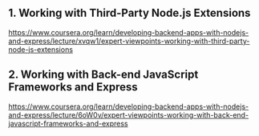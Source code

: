 ## 1. Working with Third-Party Node.js Extensions

https://www.coursera.org/learn/developing-backend-apps-with-nodejs-and-express/lecture/xvqw1/expert-viewpoints-working-with-third-party-node-js-extensions

## 2. Working with Back-end JavaScript Frameworks and Express

https://www.coursera.org/learn/developing-backend-apps-with-nodejs-and-express/lecture/6oW0v/expert-viewpoints-working-with-back-end-javascript-frameworks-and-express
